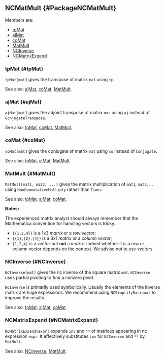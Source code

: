 ## NCMatMult {#PackageNCMatMult}

Members are:

* [tpMat](#tpMat)
* [ajMat](#ajMat)
* [coMat](#coMat)
* [MatMult](#MatMult)
* [NCInverse](#NCInverse)
* [NCMatrixExpand](#NCMatrixExpand)

### tpMat {#tpMat}

`tpMat[mat]` gives the transpose of matrix `mat` using `tp`.

See also:
[ajMat](#tpMat), [coMat](#coMat), [MatMult](#MatMult).

### ajMat {#ajMat}

`ajMat[mat]` gives the adjoint transpose of matrix `mat` using `aj` instead of `ConjugateTranspose`.

See also:
[tpMat](#tpMat), [coMat](#coMat), [MatMult](#MatMult).

### coMat {#coMat}

`coMat[mat]` gives the conjugate of matrix `mat` using `co` instead of `Conjugate`.

See also:
[tpMat](#tpMat), [ajMat](#coMat), [MatMult](#MatMult).

### MatMult {#MatMult}

`MatMult[mat1, mat2, ...]` gives the matrix multiplication of `mat1`, `mat2`, ... using `NonCommutativeMultiply` rather than `Times`.

See also:
[tpMat](#tpMat), [ajMat](#coMat), [coMat](#coMat).

**Notes:**

The experienced matrix analyst should always remember that the Mathematica convention for handling vectors is tricky.

- `{{1,2,4}}` is a 1x3 *matrix* or a *row vector*;
- `{{1},{2},{4}}` is a 3x1 *matrix* or a *column vector*;
- `{1,2,4}` is a *vector* but **not** a *matrix*. Indeed whether it is a row or column vector depends on the context. We advise not to use *vectors*.

### NCInverse {#NCInverse}

`NCInverse[mat]` gives the nc inverse of the square matrix `mat`. `NCInverse` uses partial pivoting to find a nonzero pivot.

`NCInverse` is primarily used symbolically. Usually the elements of the inverse matrix are huge expressions.
We recommend using `NCSimplifyRational` to improve the results.

See also:
[tpMat](#tpMat), [ajMat](#coMat), [coMat](#coMat).

### NCMatrixExpand {#NCMatrixExpand}

`NCMatrixExpand[expr]` expands `inv` and `**` of matrices appearing in nc expression `expr`. It effectively substitutes `inv` for `NCInverse` and `**` by `MatMult`.

See also:
[NCInverse](#NCInverse), [MatMult](#MatMult).
